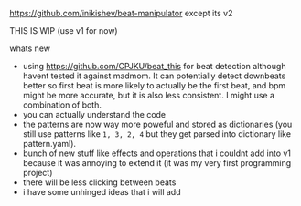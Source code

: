 https://github.com/inikishev/beat-manipulator except its v2

THIS IS WIP (use v1 for now)

whats new
 - using https://github.com/CPJKU/beat_this for beat detection although havent tested it against madmom. It can potentially detect downbeats better so first beat is more likely to actually be the first beat, and bpm might be more accurate, but it is also less consistent. I might use a combination of both.
 - you can actually understand the code
 - the patterns are now way more poweful and stored as dictionaries (you still use patterns like `1, 3, 2, 4` but they get parsed into dictionary like pattern.yaml).
 - bunch of new stuff like effects and operations that i couldnt add into v1 because it was annoying to extend it (it was my very first programming project)
 - there will be less clicking between beats
 - i have some unhinged ideas that i will add
